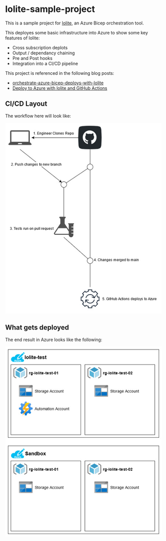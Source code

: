 # lolite-sample-project

This is a sample project for [lolite](https://github.com/NathanKewley/lolite), an Azure Bicep orchestration tool. 

This deployes some basic infrastructure into Azure to show some key features of lolite:

* Cross subscription deplots
* Output / dependancy chaining
* Pre and Post hooks
* Integration into a CI/CD pipeline

This project is referenced in the following blog posts:

* [orchestrate-azure-bicep-deploys-with-lolite](https://nathan.kewley.me/2021-04-20-orchestrate-azure-bicep-deploys-with-lolite/)
* [Deploy to Azure with lolite and GitHub Actions](https://nathan.kewley.me/2021-05-29-deploy-to-azure-using-lolite-and-github-actions/)

## CI/CD Layout

The workflow here will look like:

![devops-flow](docco\lolite-sample-project-devops-flow.jpg)

## What gets deployed

The end result in Azure looks like the following:

![devops-flow](docco\lolite-sample-project-azure.jpg)

